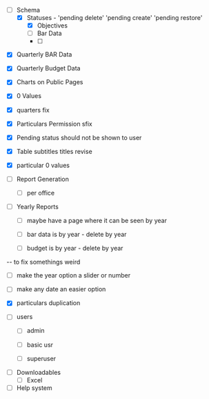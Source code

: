 <!-- Changed to Draft Publish -->
- [ ] Schema
    - [x] Statuses          - 'pending delete' 'pending create' 'pending restore'
        - [x] Objectives
        - [ ] Bar Data
        - [ ] 



<!-- Changes -->
- [x]  Quarterly BAR Data
- [x]  Quarterly Budget Data
- [x] Charts on Public Pages
- [x] 0 Values
- [x] quarters fix
- [x] Particulars Permission sfix

- [x] Pending status should not be shown to user
- [x] Table subtitles titles revise
- [x] particular 0 values

- [ ] Report Generation
    - [ ] per office

- [ ] Yearly Reports
    - [ ] maybe have a page where it can be seen by year
    - [ ] bar data is by year       - delete by year
    - [ ] budget is by year         - delete by year


-- to fix somethings weird
<!-- - [x] multiple delete
- [x] multiple restore
- [x] thrashed restore not updating
- [x] dont delete published status
- [x] bar chart dropdown doubles  -->

- [ ] make the year option a slider or number
- [ ] make any date an easier option
- [x] particulars duplication





<!-- TESTing -->
- [ ] users
    - [ ] admin
    - [ ] basic usr
    - [ ] superuser


<!-- Unimplemeneted -->
- [ ] Downloadables
    - [ ] Excel

- [ ] Help system
